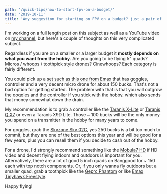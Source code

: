 ```yaml
---
path: '/quick-tips/how-to-start-fpv-on-a-budget/'
date: '2019-10-11'
title: 'Any suggestion for starting on FPV on a budget? just a pair of googles, and the drone itself.'
---
```


I'm working on a full length post on this subject as well as a YouTube video on [my channel](https://www.youtube.com/channel/UCCh3SK2EktDdOQkEOTDmSCg), but here's a couple of thoughts on this very complicated subject.

Regardless if you are on a smaller or a larger budget it **mostly depends on what you want from the hobby**. Are you going to be flying 5" quads? Micros / whoops / toothpick style drones? Cinewhoops? Each category is fairly different.

You could pick up a [set such as this one from Emax](https://www.banggood.com/Emax-Tinyhawk-Indoor-FPV-Racing-Drone-BNF-RTF-F4-4in1-3A-15000KV-37CH-25mW-600TVL-VTX-1S-p-1375328.html?rmmds=search&ID=517359&cur_warehouse=CN&p=NY211410857261201705) that has goggles, controller and a very decent micro drone for about 150 bucks. That's not a bad option for getting started. The problem with that is that you will outgrow the goggles and the controller if you stick with the hobby, which also sends that money somewhat down the drain.

My recommendation is to grab a controller like the [Taranis X-Lite](https://bit.ly/taranis-xlite) or [Taranis Q X7](https://bit.ly/taranis-qx7) or even a Taranis X9D Lite. Those ~ 100 bucks will be the only money you spend on a transmitter in the hobby for many years to come.

For goggles, grab the [Skyzone Sky 02C](https://bit.ly/skyzone-sky02c), yes 250 bucks is a bit too much to commit, but they are one of the best options this year and will be good for a few years, plus you can resell them if you decide to cash out of the hobby.

For a drone, I'd strongly recommend something like the [Mobula7 HD](https://bit.ly/mobula7-hd) if HD video and decent flying indoors and outdoors is important for you. Alternatively, there are a lot of good 5 inch quads on Banggood for ~ 150 each with top notch components. Or, if you only wanna fly outdoors but a smaller quad, grab a toothpick like the [Geprc Phantom](https://bit.ly/geprc-phantom) or like [Emax Tinyhawk Freestyle](https://bit.ly/tinyhawk-freestyle).

Happy flying!
